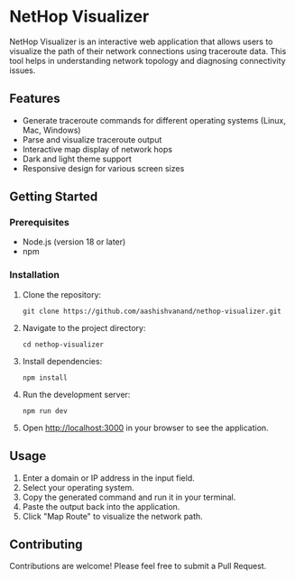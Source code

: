 # NetHop Visualizer

NetHop Visualizer is an interactive web application that allows users to visualize the path of their network connections using traceroute data. This tool helps in understanding network topology and diagnosing connectivity issues.

## Features

- Generate traceroute commands for different operating systems (Linux, Mac, Windows)
- Parse and visualize traceroute output
- Interactive map display of network hops
- Dark and light theme support
- Responsive design for various screen sizes

## Getting Started

### Prerequisites

- Node.js (version 18 or later)
- npm

### Installation

1. Clone the repository:
   ```
   git clone https://github.com/aashishvanand/nethop-visualizer.git
   ```

2. Navigate to the project directory:
   ```
   cd nethop-visualizer
   ```

3. Install dependencies:
   ```
   npm install
   ```

4. Run the development server:
   ```
   npm run dev
   ```

5. Open [http://localhost:3000](http://localhost:3000) in your browser to see the application.

## Usage

1. Enter a domain or IP address in the input field.
2. Select your operating system.
3. Copy the generated command and run it in your terminal.
4. Paste the output back into the application.
5. Click "Map Route" to visualize the network path.

## Contributing

Contributions are welcome! Please feel free to submit a Pull Request.
